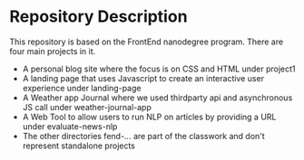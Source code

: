# Repository Description

This repository is based on the FrontEnd nanodegree program. There are four main projects in it.
 - A personal blog site where the focus is on CSS and HTML under project1
 - A landing page that uses Javascript to create an interactive user experience under landing-page
 - A Weather app Journal where we used thirdparty api and asynchronous JS call under weather-journal-app
 - A Web Tool to allow users to run NLP on articles by providing a URL under evaluate-news-nlp
 - The other directories fend-... are part of the classwork and don't represent standalone projects
